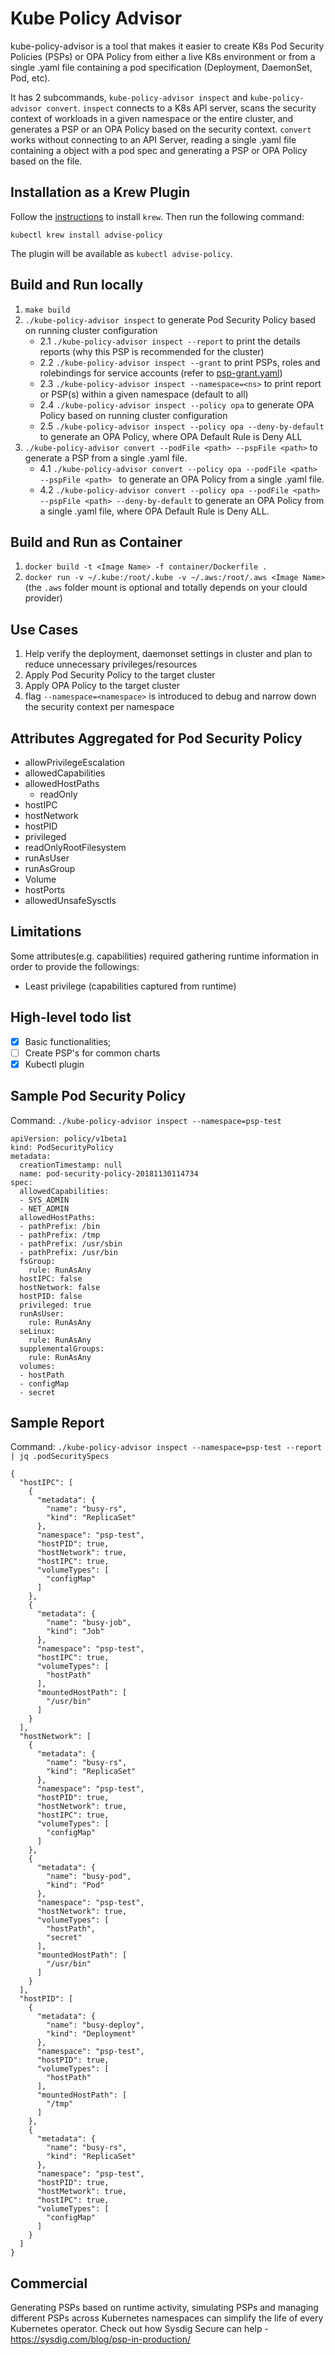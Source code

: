 # Kube Policy Advisor

kube-policy-advisor is a tool that makes it easier to create K8s Pod Security Policies (PSPs) or OPA Policy from either a live K8s environment or from a single .yaml file containing a pod specification (Deployment, DaemonSet, Pod, etc).

It has 2 subcommands, `kube-policy-advisor inspect` and `kube-policy-advisor convert`. `inspect` connects to a K8s API server, scans the security context of workloads in a given namespace or the entire cluster, and generates a PSP or an OPA Policy based on the security context. `convert` works without connecting to an API Server, reading a single .yaml file containing a object with a pod spec and generating a PSP or OPA Policy based on the file.

## Installation as a Krew Plugin

Follow the [instructions](https://github.com/kubernetes-sigs/krew#installation) to install `krew`. Then run the following command:

```
kubectl krew install advise-policy
```

The plugin will be available as `kubectl advise-policy`.

## Build and Run locally
1. ```make build```
2. ```./kube-policy-advisor inspect``` to generate Pod Security Policy based on running cluster configuration
   - 2.1 ```./kube-policy-advisor inspect --report``` to print the details reports (why this PSP is recommended for the cluster)
   - 2.2 ```./kube-policy-advisor inspect --grant``` to print PSPs, roles and rolebindings for service accounts (refer to [psp-grant.yaml](./test-yaml/psp-grant.yaml))
   - 2.3 ```./kube-policy-advisor inspect --namespace=<ns>``` to print report or PSP(s) within a given namespace (default to all) 
   - 2.4 ```./kube-policy-advisor inspect --policy opa``` to generate OPA Policy based on running cluster configuration
   - 2.5 ```./kube-policy-advisor inspect --policy opa --deny-by-default``` to generate an OPA Policy, where OPA Default Rule is Deny ALL
4. ```./kube-policy-advisor convert --podFile <path> --pspFile <path>``` to generate a PSP from a single .yaml file.
   - 4.1 ```./kube-policy-advisor convert --policy opa --podFile <path> --pspFile <path> ``` to generate an OPA Policy from a single .yaml file.
   - 4.2 ```./kube-policy-advisor convert --policy opa --podFile <path> --pspFile <path> --deny-by-default``` to generate an OPA Policy from a single .yaml file, where OPA Default Rule is Deny ALL.
    
## Build and Run as Container
1. ```docker build -t <Image Name> -f container/Dockerfile .```
2. ```docker run -v ~/.kube:/root/.kube -v ~/.aws:/root/.aws <Image Name>``` (the `.aws` folder mount is optional and totally depends on your clould provider)

## Use Cases
1. Help verify the deployment, daemonset settings in cluster and plan to reduce unnecessary privileges/resources
2. Apply Pod Security Policy to the target cluster
3. Apply OPA Policy to the target cluster
3. flag `--namespace=<namespace>` is introduced to debug and narrow down the security context per namespace

## Attributes Aggregated for Pod Security Policy
- allowPrivilegeEscalation
- allowedCapabilities
- allowedHostPaths
  - readOnly
- hostIPC
- hostNetwork
- hostPID
- privileged
- readOnlyRootFilesystem
- runAsUser
- runAsGroup
- Volume
- hostPorts
- allowedUnsafeSysctls

## Limitations
Some attributes(e.g. capabilities) required gathering runtime information in order to provide the followings:
- Least privilege (capabilities captured from runtime)

## High-level todo list

- [x] Basic functionalities;
- [ ] Create PSP's for common charts
- [x] Kubectl plugin

## Sample Pod Security Policy
Command: `./kube-policy-advisor inspect --namespace=psp-test`
```
apiVersion: policy/v1beta1
kind: PodSecurityPolicy
metadata:
  creationTimestamp: null
  name: pod-security-policy-20181130114734
spec:
  allowedCapabilities:
  - SYS_ADMIN
  - NET_ADMIN
  allowedHostPaths:
  - pathPrefix: /bin
  - pathPrefix: /tmp
  - pathPrefix: /usr/sbin
  - pathPrefix: /usr/bin
  fsGroup:
    rule: RunAsAny
  hostIPC: false
  hostNetwork: false
  hostPID: false
  privileged: true
  runAsUser:
    rule: RunAsAny
  seLinux:
    rule: RunAsAny
  supplementalGroups:
    rule: RunAsAny
  volumes:
  - hostPath
  - configMap
  - secret
  ```

## Sample Report
Command: `./kube-policy-advisor inspect --namespace=psp-test --report | jq .podSecuritySpecs`
```
{
  "hostIPC": [
    {
      "metadata": {
        "name": "busy-rs",
        "kind": "ReplicaSet"
      },
      "namespace": "psp-test",
      "hostPID": true,
      "hostNetwork": true,
      "hostIPC": true,
      "volumeTypes": [
        "configMap"
      ]
    },
    {
      "metadata": {
        "name": "busy-job",
        "kind": "Job"
      },
      "namespace": "psp-test",
      "hostIPC": true,
      "volumeTypes": [
        "hostPath"
      ],
      "mountedHostPath": [
        "/usr/bin"
      ]
    }
  ],
  "hostNetwork": [
    {
      "metadata": {
        "name": "busy-rs",
        "kind": "ReplicaSet"
      },
      "namespace": "psp-test",
      "hostPID": true,
      "hostNetwork": true,
      "hostIPC": true,
      "volumeTypes": [
        "configMap"
      ]
    },
    {
      "metadata": {
        "name": "busy-pod",
        "kind": "Pod"
      },
      "namespace": "psp-test",
      "hostNetwork": true,
      "volumeTypes": [
        "hostPath",
        "secret"
      ],
      "mountedHostPath": [
        "/usr/bin"
      ]
    }
  ],
  "hostPID": [
    {
      "metadata": {
        "name": "busy-deploy",
        "kind": "Deployment"
      },
      "namespace": "psp-test",
      "hostPID": true,
      "volumeTypes": [
        "hostPath"
      ],
      "mountedHostPath": [
        "/tmp"
      ]
    },
    {
      "metadata": {
        "name": "busy-rs",
        "kind": "ReplicaSet"
      },
      "namespace": "psp-test",
      "hostPID": true,
      "hostMetwork": true,
      "hostIPC": true,
      "volumeTypes": [
        "configMap"
      ]
    }
  ]
}
```

## Commercial
Generating PSPs based on runtime activity, simulating PSPs and managing different PSPs across Kubernetes namespaces can simplify the life of every Kubernetes operator.
Check out how Sysdig Secure can help - https://sysdig.com/blog/psp-in-production/

